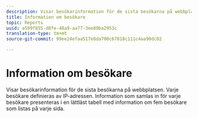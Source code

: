 ```yaml
---
description: Visar besökarinformation för de sista besökarna på webbplatsen. Varje besökare definieras av IP-adressen. Information som samlas in för varje besökare presenteras i en lättläst tabell med information om fem besökare som listas på varje sida.
title: Information om besökare
topic: Reports
uuid: a599f855-d8fe-48a9-aa77-3ee89ba2953c
translation-type: tm+mt
source-git-commit: 99ee24efaa517e8da700c67818c111c4aa90dc02

---
```



# Information om besökare

Visar besökarinformation för de sista besökarna på webbplatsen. Varje besökare definieras av IP-adressen. Information som samlas in för varje besökare presenteras i en lättläst tabell med information om fem besökare som listas på varje sida.

